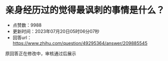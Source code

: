 # 亲身经历过的觉得最讽刺的事情是什么？
- 点赞数：9988
- 更新时间：2023年07月20日05时06分07秒
- 回答url：https://www.zhihu.com/question/49295364/answer/209885545
<body>
 <p data-pid="hSfWCtEz">原回答正在修改中，审核通过后展示</p>
</body>